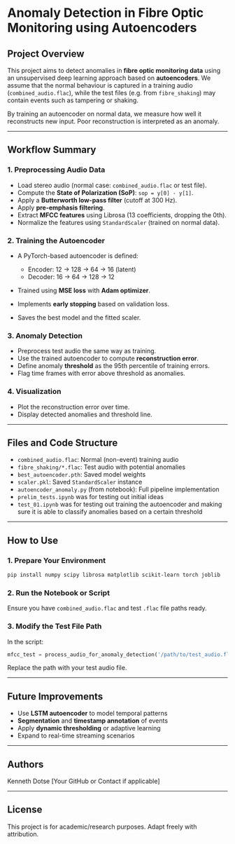 # Anomaly Detection in Fibre Optic Monitoring using Autoencoders

## Project Overview

This project aims to detect anomalies in **fibre optic monitoring data** using an unsupervised deep learning approach based on **autoencoders**. We assume that the normal behaviour is captured in a training audio (`combined_audio.flac`), while the test files (e.g. from `fibre_shaking`) may contain events such as tampering or shaking.

By training an autoencoder on normal data, we measure how well it reconstructs new input. Poor reconstruction is interpreted as an anomaly.

---

## Workflow Summary

### 1. **Preprocessing Audio Data**

* Load stereo audio (normal case: `combined_audio.flac` or test file).
* Compute the **State of Polarization (SoP)**: `sop = y[0] - y[1]`.
* Apply a **Butterworth low-pass filter** (cutoff at 300 Hz).
* Apply **pre-emphasis filtering**.
* Extract **MFCC features** using Librosa (13 coefficients, dropping the 0th).
* Normalize the features using `StandardScaler` (trained on normal data).

### 2. **Training the Autoencoder**

* A PyTorch-based autoencoder is defined:

  * Encoder: 12 → 128 → 64 → 16 (latent)
  * Decoder: 16 → 64 → 128 → 12
* Trained using **MSE loss** with **Adam optimizer**.
* Implements **early stopping** based on validation loss.
* Saves the best model and the fitted scaler.

### 3. **Anomaly Detection**

* Preprocess test audio the same way as training.
* Use the trained autoencoder to compute **reconstruction error**.
* Define anomaly **threshold** as the 95th percentile of training errors.
* Flag time frames with error above threshold as anomalies.

### 4. **Visualization**

* Plot the reconstruction error over time.
* Display detected anomalies and threshold line.

---

## Files and Code Structure

* `combined_audio.flac`: Normal (non-event) training audio
* `fibre_shaking/*.flac`: Test audio with potential anomalies
* `best_autoencoder.pth`: Saved model weights
* `scaler.pkl`: Saved `StandardScaler` instance
* `autoencoder_anomaly.py` (from notebook): Full pipeline implementation
* `prelim_tests.ipynb` was for testing out initial ideas
* `test_01.ipynb` was for testing out training the autoencoder and making sure it is able to classify anomalies based on a certain threshold

---

## How to Use

### 1. Prepare Your Environment

```bash
pip install numpy scipy librosa matplotlib scikit-learn torch joblib
```

### 2. Run the Notebook or Script

Ensure you have `combined_audio.flac` and test `.flac` file paths ready.

### 3. Modify the Test File Path

In the script:

```python
mfcc_test = process_audio_for_anomaly_detection('/path/to/test_audio.flac')
```

Replace the path with your test audio file.

---

## Future Improvements

* Use **LSTM autoencoder** to model temporal patterns
* **Segmentation** and **timestamp annotation** of events
* Apply **dynamic thresholding** or adaptive learning
* Expand to real-time streaming scenarios

---

## Authors

Kenneth Dotse
\[Your GitHub or Contact if applicable]

---

## License

This project is for academic/research purposes. Adapt freely with attribution.
